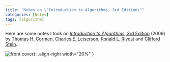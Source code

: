 ```yaml
---
title: "Notes on \"Introduction to Algorithms, 3rd Edition\""
categories: [Notes]
tags: [algorithm]
---
```


Here are some notes I took on [*Introduction to Algorithms*, 3rd Edition](https://www.amazon.com/dp/0262033844) (2009) by [Thomas H. Cormen](https://www.cs.dartmouth.edu/~thc/), [Charles E. Leiserson](http://people.csail.mit.edu/cel/), [Ronald L. Rivest](https://people.csail.mit.edu/rivest/) and [Clifford Stein](http://www.columbia.edu/~cs2035/).

![front cover](https://images-na.ssl-images-amazon.com/images/I/41-1VkO%2B1lL._SX359_BO1,204,203,200_.jpg){: .align-right width="20%" }
